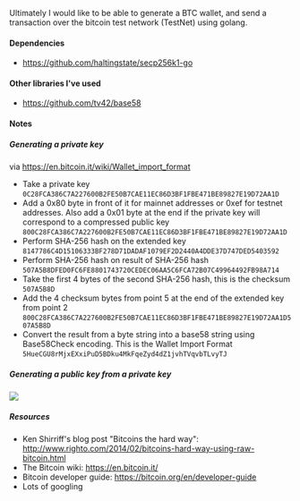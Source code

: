 Ultimately I would like to be able to generate a BTC wallet, and send a transaction over the bitcoin test network (TestNet) using golang.

#### Dependencies

* https://github.com/haltingstate/secp256k1-go

#### Other libraries I've used

* https://github.com/tv42/base58

#### Notes

##### Generating a private key

via https://en.bitcoin.it/wiki/Wallet_import_format

* Take a private key
`0C28FCA386C7A227600B2FE50B7CAE11EC86D3BF1FBE471BE89827E19D72AA1D`
* Add a 0x80 byte in front of it for mainnet addresses or 0xef for testnet addresses. Also add a 0x01 byte at the end if the private key will correspond to a compressed public key
`800C28FCA386C7A227600B2FE50B7CAE11EC86D3BF1FBE471BE89827E19D72AA1D`
* Perform SHA-256 hash on the extended key
`8147786C4D15106333BF278D71DADAF1079EF2D2440A4DDE37D747DED5403592`
* Perform SHA-256 hash on result of SHA-256 hash
`507A5B8DFED0FC6FE8801743720CEDEC06AA5C6FCA72B07C49964492FB98A714`
* Take the first 4 bytes of the second SHA-256 hash, this is the checksum
`507A5B8D`
* Add the 4 checksum bytes from point 5 at the end of the extended key from point 2
`800C28FCA386C7A227600B2FE50B7CAE11EC86D3BF1FBE471BE89827E19D72AA1D507A5B8D`
* Convert the result from a byte string into a base58 string using Base58Check encoding. This is the Wallet Import Format
`5HueCGU8rMjxEXxiPuD5BDku4MkFqeZyd4dZ1jvhTVqvbTLvyTJ`

##### Generating a public key from a private key

![](http://i.stack.imgur.com/N93Nn.png)

##### Resources

- Ken Shirriff's blog post "Bitcoins the hard way": http://www.righto.com/2014/02/bitcoins-hard-way-using-raw-bitcoin.html
- The Bitcoin wiki: https://en.bitcoin.it/
- Bitcoin developer guide: https://bitcoin.org/en/developer-guide
- Lots of googling